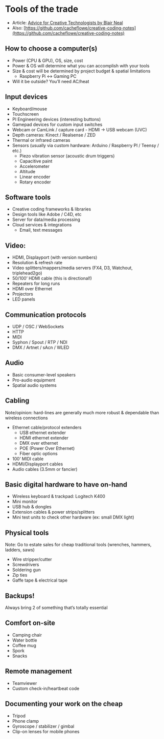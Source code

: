 # Tools of the trade

- Article: [Advice for Creative Technologists by Blair Neal](https://medium.com/@laserpilot/advice-for-creative-technologists-21f3f220b2)
- Also: [https://github.com/cacheflowe/creative-coding-notes](https://github.com/cacheflowe/creative-coding-notes)

## How to choose a computer(s)

- Power (CPU & GPU), OS, size, cost
- Power & OS will determine what you can accomplish with your tools
- Size & cost will be determined by project budget & spatial limitations
  - Raspberry Pi <-> Gaming PC
- Will it be outside? You’ll need AC/heat

## Input devices

- Keyboard/mouse
- Touchscreen
- PI Engineering devices (interesting buttons)
- Gamepad devices for custom input switches
- Webcam or CamLink / capture card - HDMI -> USB webcam (UVC)
- Depth cameras: Kinect / Realsense / ZED
- Thermal or infrared cameras
- Sensors (usually via custom hardware: Arduino / Raspberry PI / Teensy / etc.)
  - Piezo vibration sensor (acoustic drum triggers)
  - Capacitive paint
  - Accelerometer
  - Altitude
  - Linear encoder
  - Rotary encoder

## Software tools

- Creative coding frameworks & libraries
- Design tools like Adobe / C4D, etc
- Server for data/media processing
- Cloud services & integrations
  - Email, text messages

## Video:

- HDMI, Displayport (with version numbers)
- Resolution & refresh rate
- Video splitters/mappers/media servers (FX4, D3, Watchout, triplehead2go)
- 50/100’ HDMI cable (this is directional!)
- Repeaters for long runs
- HDMI over Ethernet 
- Projectors
- LED panels

## Communication protocols

- UDP / OSC / WebSockets
- HTTP
- MIDI
- Syphon / Spout / RTP / NDI
- DMX / Artnet / sAcn / WLED

## Audio

- Basic consumer-level speakers
- Pro-audio equipment
- Spatial audio systems

## Cabling 

Note/opinion: hard-lines are generally much more robust & dependable than wireless connections

- Ethernet cable/protocol extenders
  - USB ethernet extender
  - HDMI ethernet extender
  - DMX over ethernet
  - POE (Power Over Ethernet)
  - Fiber optic options
- 100’ MIDI cable
- HDMI/Displayport cables
- Audio cables (3.5mm or fancier)

## Basic digital hardware to have on-hand

- Wireless keyboard & trackpad: Logitech K400
- Mini monitor
- USB hub & dongles
- Extension cables & power strips/splitters
- Mini test units to check other hardware (ex: small DMX light)

## Physical tools

Note: Go to estate sales for cheap traditional tools (wrenches, hammers, ladders, saws)

- Wire stripper/cutter
- Screwdrivers
- Soldering gun
- Zip ties
- Gaffe tape & electrical tape

## Backups! 

Always bring 2 of something that’s totally essential 

## Comfort on-site

- Camping chair
- Water bottle
- Coffee mug
- Spork
- Snacks

## Remote management

- Teamviewer
- Custom check-in/heartbeat code

## Documenting your work on the cheap

- Tripod
- Phone clamp
- Gyroscope / stabilizer / gimbal
- Clip-on lenses for mobile phones
